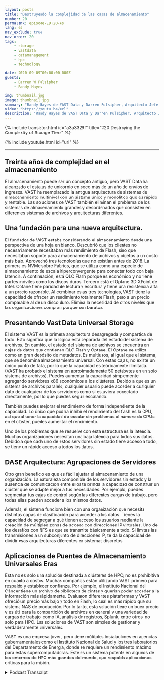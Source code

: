 ```yaml
---
layout: posts
title: "Destruyendo la complejidad de las capas de almacenamiento"
number: 20
permalink: episode-EDT20-es
lang: es
nav_exclude: true
nav_order: 20
tags:
    - storage
    - vastdata
    - datamanagement
    - hpc
    - technology

date: 2020-09-09T00:00:00.000Z
guests:
    - Darren W Pulsipher
    - Randy Hayes

img: thumbnail.jpg
image: thumbnail.jpg
summary: "Randy Hayes de VAST Data y Darren Pulsipher, Arquitecto Jefe de Soluciones del Sector Público de Intel, discuten la arquitectura de almacenamiento innovadora de VAST Data que elimina la necesidad de niveles utilizando NVMe sobre Fabrics, QLC Flash y 3D XPoint Optane."
video: "https://youtu.be/url"
description: "Randy Hayes de VAST Data y Darren Pulsipher, Arquitecto Jefe de Soluciones del Sector Público de Intel, discuten la arquitectura de almacenamiento innovadora de VAST Data que elimina la necesidad de niveles utilizando NVMe sobre Fabrics, QLC Flash y 3D XPoint Optane."
---
```


<div>
{% include transistor.html id="a3a3329f" title="#20 Destroying the Complexity of Storage Tiers" %}

{% include youtube.html id="url" %}
</div>

---

## Treinta años de complejidad en el almacenamiento

El almacenamiento puede ser un concepto antiguo, pero VAST Data ha alcanzado el estatus de unicornio en poco más de un año de envíos de ingresos. VAST ha reemplazado la antigua arquitectura de sistemas de almacenamiento multinivel con un sistema único y monolítico que es rápido y rentable. Las soluciones de VAST también eliminan el problema de los sistemas de almacenamiento grandes y desordenados que consisten en diferentes sistemas de archivos y arquitecturas diferentes.

## Una fundación para una nueva arquitectura.

El fundador de VAST estaba considerando el almacenamiento desde una perspectiva de una hoja en blanco. Descubrió que los clientes no necesariamente necesitaban más rendimiento de Flash, sino que necesitaban soporte para almacenamiento de archivos y objetos a un costo más bajo. Aprovechó tres tecnologías que no existían antes de 2018. La primera es NVMe sobre Fabrics, que se utiliza como una especie de almacenamiento de escala hiperconvergente para conectar todo con baja latencia. A continuación, está QLC Flash porque es económico y no tiene partes móviles como los discos duros. Tercero está el Optane 3D XPoint de Intel. Optane tiene paridad de lectura y escritura y tiene una resistencia alta a un precio razonable. Al combinar estas tres tecnologías, VAST tiene la capacidad de ofrecer un rendimiento totalmente Flash, pero a un precio comparable al de un disco duro. Elimina la necesidad de otros niveles que las organizaciones compran porque son baratos.

## Presentando Vast Data Universal Storage

El sistema VAST es la primera arquitectura desagregada y compartida de todo. Esto significa que la lógica está separada del estado del sistema de archivos. En cambio, el estado del sistema de archivos se encuentra en cajas de datos que contienen QLC Flash y Optane. El Optane se utiliza como un gran depósito de metadatos. Es multiusos, al igual que el sistema, que se denomina almacenamiento universal. Con estas cajas, no existe un único punto de falla, por lo que la capacidad es teóricamente ilimitada. (VAST ha probado el sistema en aproximadamente 50 petabytes en un solo sistema de archivos). Puedes aumentar la capacidad simplemente agregando servidores x86 económicos a los clústeres. Debido a que es un sistema de archivos paralelo, cualquier usuario puede acceder a cualquier dato de cualquiera de los servidores como si estuviera conectado directamente, por lo que puedes seguir escalando.

También puedes mejorar el rendimiento de forma independiente de la capacidad. Lo único que podría inhibir el rendimiento del flash es la CPU, así que al tener la capacidad de escalar sin problemas el número de CPUs en el clúster, puedes aumentar el rendimiento.

Uno de los problemas que se resuelve con esta estructura es la latencia. Muchas organizaciones necesitan una baja latencia para todos sus datos. Debido a que cada uno de estos servidores sin estado tiene acceso a todo, se tiene un rápido acceso a todos los datos.

## DASE Arquitectura: Agrupaciones de Servidores

Otro gran beneficio es que es fácil ajustar el almacenamiento de una organización. La naturaleza componible de los servidores sin estado y la ausencia de comunicación entre ellos te brinda la capacidad de construir un clúster que se adapte mejor a tus necesidades. Por ejemplo, puedes segmentar tus cajas de control según las diferentes cargas de trabajo, pero todas ellas pueden acceder a los mismos datos.

Además, el sistema funciona bien con una organización que necesita distintas capas de clasificación para acceder a los datos. Tienes la capacidad de segregar a qué tienen acceso los usuarios mediante la creación de múltiples zonas de acceso con direcciones IP virtuales. Uno de los desafíos con NFS es que se transmite básicamente a todo. Si limitas las transmisiones a un subconjunto de direcciones IP, te da la capacidad de dividir esas arquitecturas diferentes en sistemas discretos.

## Aplicaciones de Puentes de Almacenamiento Universales Eras

Esta no es solo una solución destinada a clústeres de HPC; no es prohibitiva en cuanto a costos. Muchas compañías están utilizando VAST primero para respaldo y establecer confianza. Por ejemplo, el Instituto Nacional del Cáncer tiene un archivo de biblioteca de cintas y querían poder acceder a la información más rápidamente. Evaluaron diferentes plataformas y VAST ofreció un precio más bajo y todo en Flash, lo cual es más rápido que su sistema NAS de producción. Por lo tanto, esta solución tiene un buen precio y es útil para la compartición de archivos en general y una variedad de cargas de trabajo, como IA, análisis de registros, Splunk, entre otros, no solo para HPC. Las soluciones de VAST son simples de gestionar y verdaderamente universales.

VAST es una empresa joven, pero tiene múltiples instalaciones en agencias gubernamentales como el Instituto Nacional de Salud y los tres laboratorios del Departamento de Energía, donde se requiere un rendimiento máximo para estas supercomputadoras. Este es un sistema potente en algunos de los entornos de HPC más grandes del mundo, que respalda aplicaciones críticas para la misión.



<details>
<summary> Podcast Transcript </summary>

<p></p>

</details>
